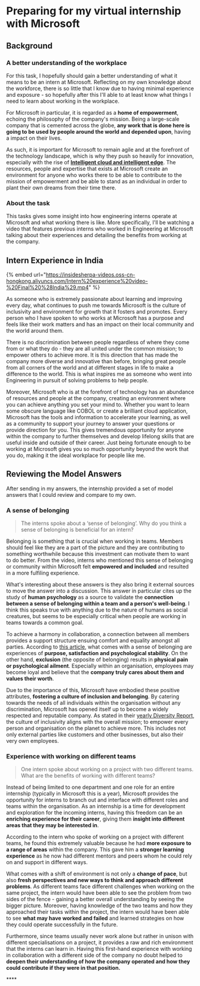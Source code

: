 # Preparing for my virtual internship with Microsoft

## Background

### A better understanding of the workplace

For this task, I hopefully should gain a better understanding of what it means to be an intern at Microsoft. Reflecting on my own knowledge about the workforce, there is so little that I know due to having minimal experience and exposure - so hopefully after this I'll able to at least know what things I need to learn about working in the workplace.

For Microsoft in particular, it is regarded as a **home of empowerment**, echoing the philosophy of the company's mission. Being a large-scale company that is cemented across the globe, **any work that is done here is going to be used by people around the world and depended upon**, having a impact on their lives.

As such, it is important for Microsoft to remain agile and at the forefront of the technology landscape, which is why they push so heavily for innovation, especially with the rise of [**Intelligent cloud and intelligent edge**](https://azure.microsoft.com/en-us/overview/future-of-cloud/). The resources, people and expertise that exists at Microsoft create an environment for anyone who works there to be able to contribute to the mission of empowerment and be able to stand as an individual in order to plant their own dreams from their time there.

### About the task

This tasks gives some insight into how engineering interns operate at Microsoft and what working there is like. More specifically, I'll be watching a video that features previous interns who worked in Engineering at Microsoft talking about their experiences and detailing the benefits from working at the company.

## Intern Experience in India

{% embed url="https://insidesherpa-videos.oss-cn-hongkong.aliyuncs.com/Intern%20experience%20video-%20Final%20%28India%29.mp4" %}

As someone who is extremely passionate about learning and improving every day, what continues to push me towards Microsoft is the culture of inclusivity and environment for growth that it fosters and promotes. Every person who I have spoken to who works at Microsoft has a purpose and feels like their work matters and has an impact on their local community and the world around them.

There is no discrimination between people regardless of where they come from or what they do - they are all united under the common mission; to empower others to achieve more. It is this direction that has made the company more diverse and innovative than before, bringing great people from all corners of the world and at different stages in life to make a difference to the world. This is what inspires me as someone who went into Engineering in pursuit of solving problems to help people.

Moreover, Microsoft who is at the forefront of technology has an abundance of resources and people at the company, creating an environment where you can achieve anything you set your mind to. Whether you want to learn some obscure language like COBOL or create a brilliant cloud application, Microsoft has the tools and information to accelerate your learning, as well as a community to support your journey to answer your questions or provide direction for you. This gives tremendous opportunity for anyone within the company to further themselves and develop lifelong skills that are useful inside and outside of their career. Just being fortunate enough to be working at Microsoft gives you so much opportunity beyond the work that you do, making it the ideal workplace for people like me.

## Reviewing the Model Answers

After sending in my answers, the internship provided a set of model answers that I could review and compare to my own.

### A sense of belonging

> The interns spoke about a ‘sense of belonging’. Why do you think a sense of belonging is beneficial for an intern?

Belonging is something that is crucial when working in teams. Members should feel like they are a part of the picture and they are contributing to something worthwhile because this investment can motivate them to want to do better. From the video, interns who mentioned this sense of belonging or community within Microsoft felt **empowered and included** and resulted in a more fulfiling experience.

What's interesting about these answers is they also bring it external sources to move the answer into a discussion. This answer in particular cites up the study of **human psychology** as a source to validate the **connection between a sense of belonging within a team and a person's well-being**. I think this speaks true with anything due to the nature of humans as social creatures, but seems to be especially critical when people are working in teams towards a common goal.

To achieve a harmony in collaboration, a connection between all members provides a support structure ensuing comfort and equality amongst all parties. According to [this article](https://www.psychologytoday.com/us/blog/between-cultures/201704/belonging), what comes with a sense of belonging are experiences of **purpose, satisfaction and psychological stability**. On the other hand, **exclusion** \(the opposite of belonging\) results in **physical pain or psychological ailment**. Especially within an organisation, employees may become loyal and believe that the **company truly cares about them and values their worth**.

Due to the importance of this, Microsoft have embodied these positive attributes, **fostering a culture of inclusion and belonging**. By catering towards the needs of all individuals within the organisation without any discrimination, Microsoft has opened itself up to become a widely respected and reputable company. As stated in their [yearly Diversity Report](https://www.microsoft.com/en-us/diversity/inside-microsoft/default.aspx), the culture of inclusivity aligns with the overall mission; to empower every person and organisation on the planet to achieve more. This includes not only external parties like customers and other businesses, but also their very own employees.

### Experience with working on different teams

> One intern spoke about working on a project with two different teams. What are the benefits of working with different teams?

Instead of being limited to one department and one role for an entire internship \(typically in Microsoft this is a year\), Microsoft provides the opportunity for interns to branch out and interface with different roles and teams within the organisation. As an internship is a time for development and exploration for the incoming interns, having this freedom can be an **enriching experience for their career**, giving them **insight into different areas that they may be interested in**.

According to the intern who spoke of working on a project with different teams, he found this extremely valuable because he had **more exposure to a range of areas** within the company. This gave him a **stronger learning experience** as he now had different mentors and peers whom he could rely on and support in different ways.

What comes with a shift of environment is not only a **change of pace**, but also **fresh perspectives and new ways to think and approach different problems**. As different teams face different challenges when working on the same project, the intern would have been able to see the problem from two sides of the fence - gaining a better overall understanding by seeing the bigger picture. Moreover, having knowledge of the two teams and how they approached their tasks within the project, the intern would have been able to see **what may have worked and failed** and learned strategies on how they could operate successfully in the future.

Furthermore, since teams usually never work alone but rather in unison with different specialisations on a project, it provides a raw and rich environment that the interns can learn in. Having this first-hand experience with working in collaboration with a different side of the company no doubt helped to **deepen their understanding of how the company operated and how they could contribute if they were in that position.**

\*\*\*\*





